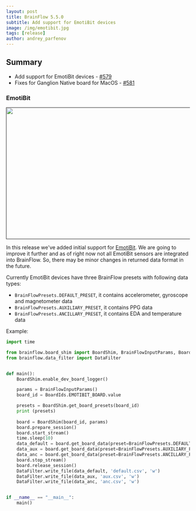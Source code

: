 ```yaml
---
layout: post
title: BrainFlow 5.5.0
subtitle: Add support for EmotiBit devices
image: /img/emotibit.jpg
tags: [release]
author: andrey_parfenov
---
```



## Summary

* Add support for EmotiBit devices - [#579](https://github.com/brainflow-dev/brainflow/pull/579)
* Fixes for Ganglion Native board for MacOS - [#581](https://github.com/brainflow-dev/brainflow/pull/581)

### EmotiBit

<div style="text-align: center">
    <a href="" title="emotibit" target="_blank" align="center">
        <img width="640" height="360" src="https://live.staticflickr.com/65535/52519313192_7869efa2f5_z.jpg">
    </a>
</div>

In this release we've added initial support for [EmotiBit](https://www.emotibit.com/). We are going to improve it further and as of right now not all EmotiBit sensors are integrated into BrainFlow. So, there may be minor changes in returned data format in the future.

Currently EmotiBit devices have three BrainFlow presets with following data types:

* `BrainFlowPresets.DEFAULT_PRESET`, it contains accelerometer, gyroscope and magnetometer data
* `BrainFlowPresets.AUXILIARY_PRESET`, it contains PPG data
* `BrainFlowPresets.ANCILLARY_PRESET`, it contains EDA and temperature data

Example:


```python
import time

from brainflow.board_shim import BoardShim, BrainFlowInputParams, BoardIds, BrainFlowPresets
from brainflow.data_filter import DataFilter


def main():
    BoardShim.enable_dev_board_logger()

    params = BrainFlowInputParams()
    board_id = BoardIds.EMOTIBIT_BOARD.value

    presets = BoardShim.get_board_presets(board_id)
    print (presets)
    
    board = BoardShim(board_id, params)
    board.prepare_session()
    board.start_stream()
    time.sleep(10)
    data_default = board.get_board_data(preset=BrainFlowPresets.DEFAULT_PRESET)
    data_aux = board.get_board_data(preset=BrainFlowPresets.AUXILIARY_PRESET)
    data_anc = board.get_board_data(preset=BrainFlowPresets.ANCILLARY_PRESET)
    board.stop_stream()
    board.release_session()
    DataFilter.write_file(data_default, 'default.csv', 'w')
    DataFilter.write_file(data_aux, 'aux.csv', 'w')
    DataFilter.write_file(data_anc, 'anc.csv', 'w')


if __name__ == "__main__":
    main()


```
